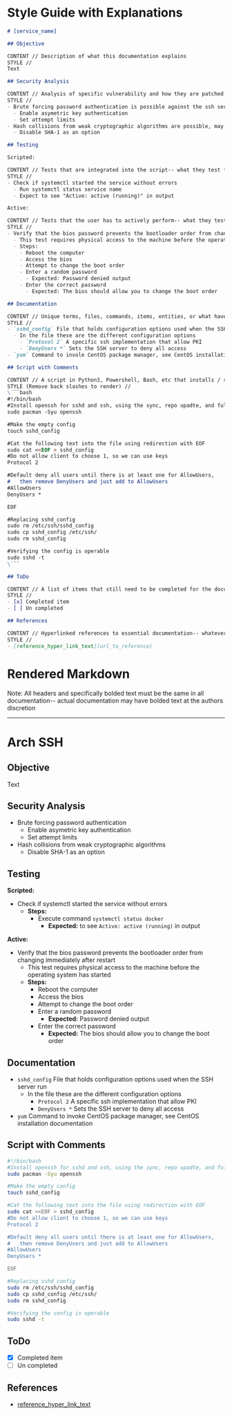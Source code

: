 # Style Guide with Explanations

```markdown
# [service_name]

## Objective

CONTENT // Description of what this documentation explains
STYLE //
Text

## Security Analysis

CONTENT // Analysis of specific vulnerability and how they are patched
STYLE //
- Brute forcing password authentication is possible against the ssh server remotely, could result in 
  - Enable asymetric key authentication
  - Set attempt limits
- Hash collisions from weak cryptographic algorithms are possible, may allow the attacker to steal a host file and perform a MITM
  - Disable SHA-1 as an option 

## Testing

Scripted: 

CONTENT // Tests that are integrated into the script-- what they test for, and the expected output
STYLE //
- Check if systemctl started the service without errors
  - Run systemctl status service name
  - Expect to see "Active: active (running)" in output

Active:

CONTENT // Tests that the user has to actively perform-- what they test for, why they can't be scripted, the steps to perform, and the expected output or result at each step
STYLE //
- Verify that the bios password prevents the bootloader order from changing immediately after restart
  - This test requires physical access to the machine before the operating system has started
  - Steps:
    - Reboot the computer
    - Access the bios
    - Attempt to change the boot order
    - Enter a random password
      - Expected: Password denied output
    - Enter the correct password
      - Expected: The bios should allow you to change the boot order

## Documentation

CONTENT // Unique terms, files, commands, items, entities, or what have you used in the service. If this service uses another specific service, reference that documentation, but do not include it here
STYLE //
- `sshd_config` File that holds configuration options used when the SSH server run
  - In the file these are the different configuration options
    - `Protocol 2` A specific ssh implementation that allow PKI 
    - `DenyUsers *` Sets the SSH server to deny all access
- `yum` Command to invole CentOS package manager, see CentOS installation documentation

## Script with Comments

CONTENT // A script in Python3, Powershell, Bash, etc that installs / secures the service-- Also include the script in the service directory WITHOUT the comments (for faster typing)
STYLE (Remove back slashes to render) //
\```bash
#!/bin/bash
#Install openssh for sshd and ssh, using the sync, repo upadte, and full system update pacman flags
sudo pacman -Syu openssh

#Make the empty config
touch sshd_config

#Cat the following text into the file using redirection with EOF
sudo cat <<EOF > sshd_config
#Do not allow client to choose 1, so we can use keys
Protocol 2

#Default deny all users until there is at least one for AllowUsers,
#   then remove DenyUsers and just add to AllowUsers
#AllowUsers
DenyUsers * 

EOF

#Replacing sshd_config
sudo rm /etc/ssh/sshd_config
sudo cp sshd_config /etc/ssh/
sudo rm sshd_config

#Verifying the config is operable
sudo sshd -t
\```

## ToDo

CONTENT // A list of items that still need to be completed for the documentation
STYLE //
- [x] Completed item  
- [ ] Un completed

## References

CONTENT // Hyperlinked references to essential documentation-- whatever you read to come to the solution
STYLE //
- [reference_hyper_link_text](url_to_reference)
```

# Rendered Markdown

Note: All headers and specifically bolded text must be the same in all documentation-- actual documentation may have bolded text at the authors discretion

____

# Arch SSH

## Objective

Text

## Security Analysis

- Brute forcing password authentication
  - Enable asymetric key authentication
  - Set attempt limits
- Hash collisions from weak cryptographic algorithms
  - Disable SHA-1 as an option 

## Testing

**Scripted:**

- Check if systemctl started the service without errors
  - **Steps:**
    - Execute command `systemctl status docker`
      - **Expected:** to see `Active: active (running)` in output

**Active:**

- Verify that the bios password prevents the bootloader order from changing immediately after restart
  - This test requires physical access to the machine before the operating system has started
  - **Steps:**
    - Reboot the computer
    - Access the bios
    - Attempt to change the boot order
    - Enter a random password
      - **Expected:** Password denied output
    - Enter the correct password
      - **Expected:** The bios should allow you to change the boot order

## Documentation

- `sshd_config` File that holds configuration options used when the SSH server run
  - In the file these are the different configuration options
    - `Protocol 2` A specific ssh implementation that allow PKI 
    - `DenyUsers *` Sets the SSH server to deny all access
- `yum` Command to invoke CentOS package manager, see CentOS installation documentation

## Script with Comments

```bash
#!/bin/bash
#Install openssh for sshd and ssh, using the sync, repo upadte, and full system update pacman flags
sudo pacman -Syu openssh

#Make the empty config
touch sshd_config

#Cat the following text into the file using redirection with EOF
sudo cat <<EOF > sshd_config
#Do not allow client to choose 1, so we can use keys
Protocol 2

#Default deny all users until there is at least one for AllowUsers,
#   then remove DenyUsers and just add to AllowUsers
#AllowUsers
DenyUsers * 

EOF

#Replacing sshd_config
sudo rm /etc/ssh/sshd_config
sudo cp sshd_config /etc/ssh/
sudo rm sshd_config

#Verifying the config is operable
sudo sshd -t
```

## ToDo

- [x] Completed item  
- [ ] Un completed

## References

- [reference_hyper_link_text](url_to_reference)
